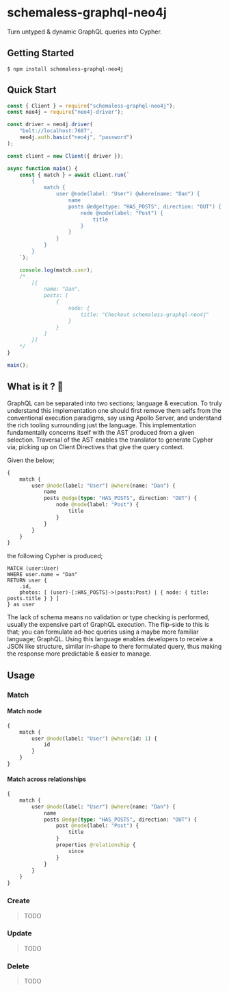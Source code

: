 # schemaless-graphql-neo4j

Turn untyped & dynamic GraphQL queries into Cypher.

## Getting Started

```
$ npm install schemaless-graphql-neo4j
```

## Quick Start

```js
const { Client } = require("schemaless-graphql-neo4j");
const neo4j = require("neo4j-driver");

const driver = neo4j.driver(
    "bolt://localhost:7687",
    neo4j.auth.basic("neo4j", "password")
);

const client = new Client({ driver });

async function main() {
    const { match } = await client.run(`
        {
            match {
                user @node(label: "User") @where(name: "Dan") {
                    name
                    posts @edge(type: "HAS_POSTS", direction: "OUT") {
                        node @node(label: "Post") {
                            title
                        }
                    }
                }
            }
        }
    `);

    console.log(match.user);
    /*
        [{
            name: "Dan",
            posts: [
                {
                    node: {
                        title: "Checkout schemaless-graphql-neo4j"
                    }
                }
            ]
        }]
    */
}

main();
```

## What is it ? 🧐

GraphQL can be separated into two sections; language & execution. To truly understand this implementation one should first remove them selfs from the conventional execution paradigms, say using Apollo Server, and understand the rich tooling surrounding just the language. This implementation fundamentally concerns itself with the AST produced from a given selection. Traversal of the AST enables the translator to generate Cypher via; picking up on Client Directives that give the query context.

Given the below;

```graphql
{
    match {
        user @node(label: "User") @where(name: "Dan") {
            name
            posts @edge(type: "HAS_POSTS", direction: "OUT") {
                node @node(label: "Post") {
                    title
                }
            }
        }
    }
}
```

the following Cypher is produced;

```cypher
MATCH (user:User)
WHERE user.name = "Dan"
RETURN user {
    .id,
    photos: [ (user)-[:HAS_POSTS]->(posts:Post) | { node: { title: posts.title } } ]
} as user
```

The lack of schema means no validation or type checking is performed, usually the expensive part of GraphQL execution. The flip-side to this is that; you can formulate ad-hoc queries using a maybe more familiar language; GraphQL. Using this language enables developers to receive a JSON like structure, similar in-shape to there formulated query, thus making the response more predictable & easier to manage.

## Usage

### Match

#### Match node

```graphql
{
    match {
        user @node(label: "User") @where(id: 1) {
            id
        }
    }
}
```

#### Match across relationships

```graphql
{
    match {
        user @node(label: "User") @where(name: "Dan") {
            name
            posts @edge(type: "HAS_POSTS", direction: "OUT") {
                post @node(label: "Post") {
                    title
                }
                properties @relationship {
                    since
                }
            }
        }
    }
}
```

### Create

> TODO

### Update

> TODO

### Delete

> TODO
